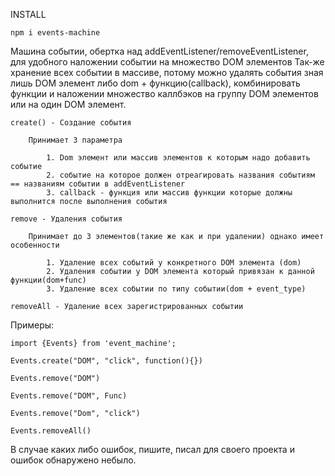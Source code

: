 INSTALL

    npm i events-machine

Машина событии, обертка над addEventListener/removeEventListener, для удобного наложении событии на множество DOM элементов
Так-же хранение всех событии в массиве, потому можно удалять события зная лишь DOM элемент либо dom + функцию(callback), комбинировать
функции и наложении множество каллбэков на группу DOM элементов или на один DOM элемент.
 
    create() - Создание события
        
        Принимает 3 параметра

            1. Dom элемент или массив элементов к которым надо добавить событие
            2. событие на которое должен отреагировать названия событиям == названиям событии в addEventListener
            3. callback - функция или массив функции которые должны выполнится после выполнения события
    
    remove - Удаления события

        Принимает до 3 элементов(такие же как и при удалении) однако имеет особенности

            1. Удаление всех событий у конкретного DOM элемента (dom)
            2. Удаления событии у DOM элемента который привязан к данной функции(dom+func)
            3. Удаление всех событии по типу событии(dom + event_type)

    removeAll - Удаление всех зарегистрированных событии

Примеры:

    import {Events} from 'event_machine';
    
    Events.create("DOM", "click", function(){}) 

    Events.remove("DOM")

    Events.remove("DOM", Func)

    Events.remove("Dom", "click")

    Events.removeAll()

В случае каких либо ошибок, пишите, писал для своего проекта и ошибок обнаружено небыло.